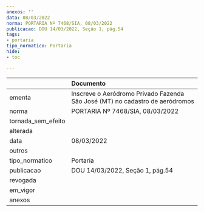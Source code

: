 ```yaml
---
anexos: ''
data: 08/03/2022
norma: PORTARIA Nº 7468/SIA, 08/03/2022
publicacao: DOU 14/03/2022, Seção 1, pág.54
tags:
- portaria
tipo_normatico: Portaria
hide: 
- toc 
 
---
```


|                    | Documento                                                                    |
|:-------------------|:-----------------------------------------------------------------------------|
| ementa             | Inscreve o Aeródromo Privado Fazenda São José (MT) no cadastro de aeródromos |
| norma              | PORTARIA Nº 7468/SIA, 08/03/2022                                             |
| tornada_sem_efeito |                                                                              |
| alterada           |                                                                              |
| data               | 08/03/2022                                                                   |
| outros             |                                                                              |
| tipo_normatico     | Portaria                                                                     |
| publicacao         | DOU 14/03/2022, Seção 1, pág.54                                              |
| revogada           |                                                                              |
| em_vigor           |                                                                              |
| anexos             |                                                                              |